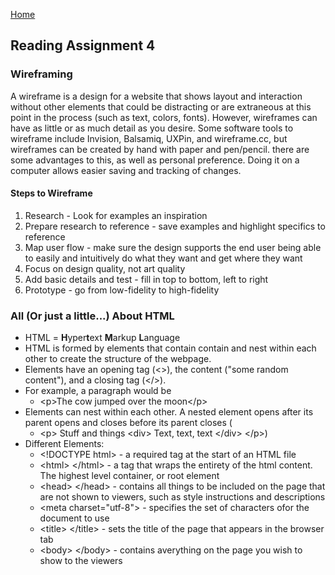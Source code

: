 [Home](README.md)

## Reading Assignment 4

### Wireframing

A wireframe is a design for a website that shows layout and interaction without other elements that could be distracting or are extraneous at this point in the process (such as text, colors, fonts). However, wireframes can have as little or as much detail as you desire. Some software tools to wireframe include Invision, Balsamiq, UXPin, and wireframe.cc, but wireframes can be created by hand with paper and pen/pencil. there are some advantages to this, as well as personal preference. Doing it on a computer allows easier saving and tracking of changes.

#### Steps to Wireframe

1. Research - Look for examples an inspiration
2. Prepare research to reference - save examples and highlight specifics to reference
3. Map user flow - make sure the design supports the end user being able to easily and intuitively do what they want and get where they want
4. Focus on design quality, not art quality
5. Add basic details and test - fill in top to bottom, left to right
6. Prototype - go from low-fidelity to high-fidelity

### All (Or just a little...) About HTML

- HTML = **H**yper**t**ext **M**arkup **L**anguage
- HTML is formed by elements that contain contain and nest within each other to create the structure of the webpage.
- Elements have an opening tag (<>), the content ("some random content"), and a closing tag (</>).
- For example, a paragraph would be
    - \<p>The cow jumped over the moon\</p>
- Elements can nest within each other. A nested element opens after its parent opens and closes before its parent closes (
    - \<p> Stuff and things \<div> Text, text, text \</div> \</p>)
- Different Elements:
    - \<!DOCTYPE html> - a required tag at the start of an HTML file
    - \<html> \</html> - a tag that wraps the entirety of the html content. The highest level container, or root element
    - \<head> \</head> - contains all things to be included on the page that are not shown to viewers, such as style instructions and descriptions
    - \<meta charset="utf-8"> - specifies the set of characters ofor the document to use
    - \<title> \</title> - sets the title of the page that appears in the browser tab
    - \<body> \</body> - contains averything on the page you wish to show to the viewers
